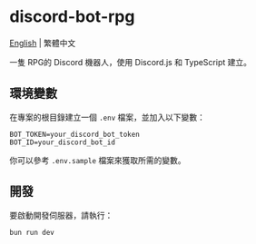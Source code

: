 # discord-bot-rpg

[English](./README.md) | 繁體中文

一隻 RPG的 Discord 機器人，使用 Discord.js 和 TypeScript 建立。


## 環境變數
在專案的根目錄建立一個 `.env` 檔案，並加入以下變數：

```plaintext
BOT_TOKEN=your_discord_bot_token
BOT_ID=your_discord_bot_id
```

你可以參考 `.env.sample` 檔案來獲取所需的變數。

## 開發
要啟動開發伺服器，請執行：

```bash
bun run dev
```
